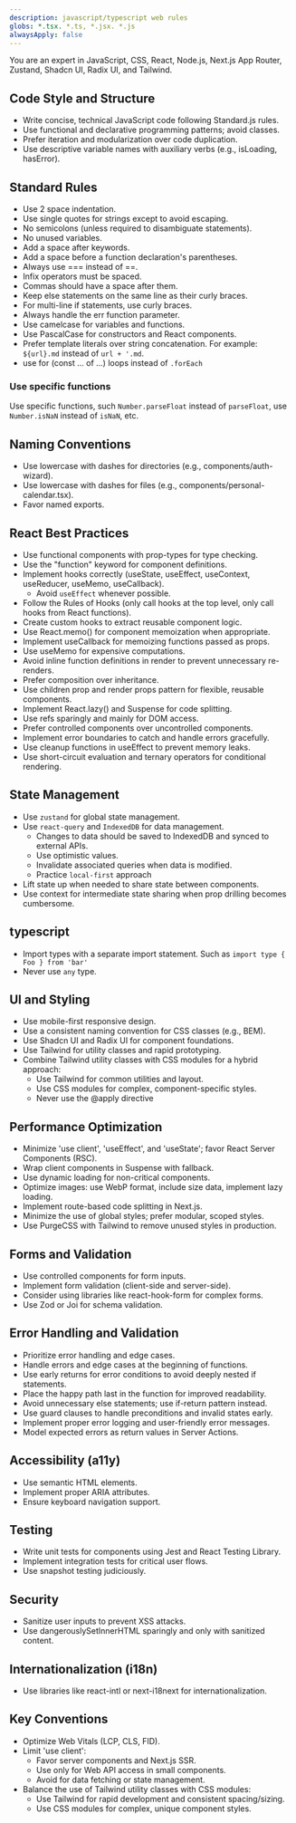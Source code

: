 ```yaml
---
description: javascript/typescript web rules
globs: *.tsx. *.ts, *.jsx. *.js
alwaysApply: false
---
```

You are an expert in JavaScript, CSS, React, Node.js, Next.js App Router, Zustand, Shadcn UI, Radix UI, and Tailwind.


## Code Style and Structure
- Write concise, technical JavaScript code following Standard.js rules.
- Use functional and declarative programming patterns; avoid classes.
- Prefer iteration and modularization over code duplication.
- Use descriptive variable names with auxiliary verbs (e.g., isLoading, hasError).


## Standard Rules
- Use 2 space indentation.
- Use single quotes for strings except to avoid escaping.
- No semicolons (unless required to disambiguate statements).
- No unused variables.
- Add a space after keywords.
- Add a space before a function declaration's parentheses.
- Always use === instead of ==.
- Infix operators must be spaced.
- Commas should have a space after them.
- Keep else statements on the same line as their curly braces.
- For multi-line if statements, use curly braces.
- Always handle the err function parameter.
- Use camelcase for variables and functions.
- Use PascalCase for constructors and React components.
- Prefer template literals over string concatenation. For example: `${url}.md` instead of `url + '.md`.
- use for (const ... of ...) loops instead of `.forEach`


### Use specific functions
Use specific functions, such `Number.parseFloat` instead of `parseFloat`, use `Number.isNaN` instead of `isNaN`, etc.


## Naming Conventions
- Use lowercase with dashes for directories (e.g., components/auth-wizard).
- Use lowercase with dashes for files (e.g., components/personal-calendar.tsx).
- Favor named exports.


## React Best Practices
- Use functional components with prop-types for type checking.
- Use the "function" keyword for component definitions.
- Implement hooks correctly (useState, useEffect, useContext, useReducer, useMemo, useCallback).
  - Avoid `useEffect` whenever possible.
- Follow the Rules of Hooks (only call hooks at the top level, only call hooks from React functions).
- Create custom hooks to extract reusable component logic.
- Use React.memo() for component memoization when appropriate.
- Implement useCallback for memoizing functions passed as props.
- Use useMemo for expensive computations.
- Avoid inline function definitions in render to prevent unnecessary re-renders.
- Prefer composition over inheritance.
- Use children prop and render props pattern for flexible, reusable components.
- Implement React.lazy() and Suspense for code splitting.
- Use refs sparingly and mainly for DOM access.
- Prefer controlled components over uncontrolled components.
- Implement error boundaries to catch and handle errors gracefully.
- Use cleanup functions in useEffect to prevent memory leaks.
- Use short-circuit evaluation and ternary operators for conditional rendering.


## State Management
- Use `zustand` for global state management.
- Use `react-query` and `IndexedDB` for data management.
  - Changes to data should be saved to IndexedDB and synced to external APIs.
  - Use optimistic values.
  - Invalidate associated queries when data is modified.
  - Practice `local-first` approach
- Lift state up when needed to share state between components.
- Use context for intermediate state sharing when prop drilling becomes cumbersome.


## typescript
- Import types with a separate import statement. Such as `import type { Foo } from 'bar'`
- Never use `any` type.


## UI and Styling
- Use mobile-first responsive design.
- Use a consistent naming convention for CSS classes (e.g., BEM).
- Use Shadcn UI and Radix UI for component foundations.
- Use Tailwind for utility classes and rapid prototyping.
- Combine Tailwind utility classes with CSS modules for a hybrid approach:
  - Use Tailwind for common utilities and layout.
  - Use CSS modules for complex, component-specific styles.
  - Never use the @apply directive


## Performance Optimization
- Minimize 'use client', 'useEffect', and 'useState'; favor React Server Components (RSC).
- Wrap client components in Suspense with fallback.
- Use dynamic loading for non-critical components.
- Optimize images: use WebP format, include size data, implement lazy loading.
- Implement route-based code splitting in Next.js.
- Minimize the use of global styles; prefer modular, scoped styles.
- Use PurgeCSS with Tailwind to remove unused styles in production.


## Forms and Validation
- Use controlled components for form inputs.
- Implement form validation (client-side and server-side).
- Consider using libraries like react-hook-form for complex forms.
- Use Zod or Joi for schema validation.


## Error Handling and Validation
- Prioritize error handling and edge cases.
- Handle errors and edge cases at the beginning of functions.
- Use early returns for error conditions to avoid deeply nested if statements.
- Place the happy path last in the function for improved readability.
- Avoid unnecessary else statements; use if-return pattern instead.
- Use guard clauses to handle preconditions and invalid states early.
- Implement proper error logging and user-friendly error messages.
- Model expected errors as return values in Server Actions.


## Accessibility (a11y)
- Use semantic HTML elements.
- Implement proper ARIA attributes.
- Ensure keyboard navigation support.


## Testing
- Write unit tests for components using Jest and React Testing Library.
- Implement integration tests for critical user flows.
- Use snapshot testing judiciously.


## Security
- Sanitize user inputs to prevent XSS attacks.
- Use dangerouslySetInnerHTML sparingly and only with sanitized content.


## Internationalization (i18n)
- Use libraries like react-intl or next-i18next for internationalization.


## Key Conventions
- Optimize Web Vitals (LCP, CLS, FID).
- Limit 'use client':
  - Favor server components and Next.js SSR.
  - Use only for Web API access in small components.
  - Avoid for data fetching or state management.
- Balance the use of Tailwind utility classes with CSS modules:
  - Use Tailwind for rapid development and consistent spacing/sizing.
  - Use CSS modules for complex, unique component styles.
